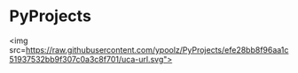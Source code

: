 # PyProjects

<img src=https://raw.githubusercontent.com/ypoolz/PyProjects/efe28bb8f96aa1c51937532bb9f307c0a3c8f701/uca-url.svg">
